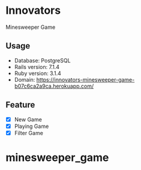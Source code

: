 # Innovators
Minesweeper Game
## Usage
- Database: PostgreSQL
- Rails version: 7.1.4
- Ruby version: 3.1.4
- Domain: https://innovators-minesweeper-game-b07c6ca2a9ca.herokuapp.com/

## Feature
- [X] New Game
- [X] Playing Game
- [X] Filter Game
# minesweeper_game
